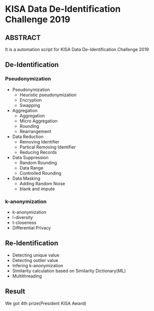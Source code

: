 # KISA Data De-Identification Challenge 2019

## ABSTRACT

It is a automation script for KISA Data De-Identification Challenge 2019

## De-Identification

### Pseudonymization

- Pseudonymization
  - Heuristic pseudonymization
  - Encryption 
  - Swapping
- Aggregation
  - Aggregation
  - Micro Aggregation
  - Rounding
  - Rearrangement
- Data Reduction
  - Removing Identifier
  - Partical Removing Identifier
  - Reducing Records
- Data Suppression
  - Random Rounding
  - Data Range
  - Controlled Rounding
- Data Masking
  - Adding Random Noise
  - blank and impute

### k-anonymization

- k-anonymization
- l-diversity
- t-closeness
- Differential Privacy

## Re-Identification

- Detecting unique value
- Detecting outlier value
- Infering k-anonymization
- Similarity calculation based on Similarity Dictionary(ML)
- Multithreading

## Result

We got 4th prize(President KISA Award)